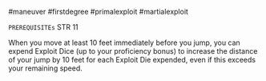 #maneuver #firstdegree #primalexploit #martialexploit 

`PREREQUISITEs`
STR 11

When you move at least 10 feet immediately before you jump, you can expend Exploit Dice (up to your proficiency bonus) to increase the distance of your jump by 10 feet for each Exploit Die expended, even if this exceeds your remaining speed.
